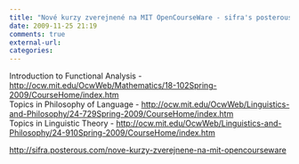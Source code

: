 ```yaml
---
title: "Nové kurzy zverejnené na MIT OpenCourseWare - sifra's posterous"
date: 2009-11-25 21:19
comments: true
external-url:
categories:
---
```

Introduction to Functional Analysis - <http://ocw.mit.edu/OcwWeb/Mathematics/18-102Spring-2009/CourseHome/index.htm>  
Topics in Philosophy of Language - <http://ocw.mit.edu/OcwWeb/Linguistics-and-Philosophy/24-729Spring-2009/CourseHome/index.htm>  
 Topics in Linguistic Theory - <http://ocw.mit.edu/OcwWeb/Linguistics-and-Philosophy/24-910Spring-2009/CourseHome/index.htm>

<http://sifra.posterous.com/nove-kurzy-zverejnene-na-mit-opencourseware>
